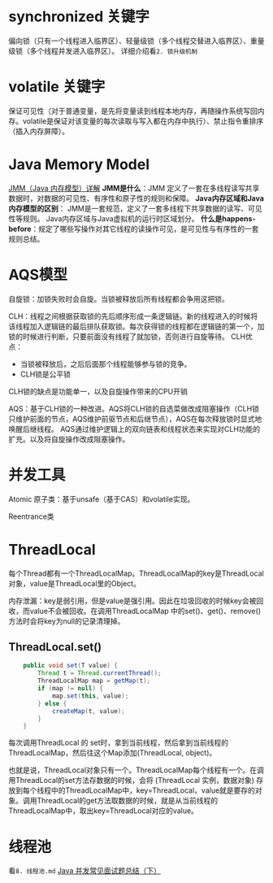 # synchronized 关键字
偏向锁（只有一个线程进入临界区）、轻量级锁（多个线程交替进入临界区）、重量级锁（多个线程并发进入临界区）。
详细介绍看`2. 锁升级机制`

# volatile 关键字
保证可见性（对于普通变量，是先将变量读到线程本地内存，再随操作系统写回内存。volatile是保证对该变量的每次读取与写入都在内存中执行）、禁止指令重排序（插入内存屏障）。

# Java Memory Model
[JMM（Java 内存模型）详解](https://javaguide.cn/java/concurrent/jmm.html#jmm-java-memory-model)
**JMM是什么**：JMM 定义了一套在多线程读写共享数据时，对数据的可见性、有序性和原子性的规则和保障。
**Java内存区域和Java内存模型的区别**：
JMM是一套规范，定义了一套多线程下共享数据的读写、可见性等规则。
Java内存区域与Java虚拟机的运行时区域划分。
**什么是happens-before**：规定了哪些写操作对其它线程的读操作可见，是可见性与有序性的一套规则总结。

# AQS模型

自旋锁：加锁失败时会自旋。当锁被释放后所有线程都会争用这把锁。

CLH：线程之间根据获取锁的先后顺序形成一条逻辑链。新的线程进入的时候将该线程加入逻辑链的最后排队获取锁。每次获得锁的线程都在逻辑链的第一个，加锁的时候进行判断，只要前面没有线程了就加锁，否则进行自旋等待。
CLH优点：
* 当锁被释放后，之后后面那个线程能够参与锁的竞争。
* CLH锁是公平锁

CLH锁的缺点是功能单一，以及自旋操作带来的CPU开销

AQS：基于CLH锁的一种改进。AQS将CLH锁的自选菜做改成阻塞操作（CLH锁只维护前面的节点，AQS维护前驱节点和后继节点），AQS在每次释放锁时显式地唤醒后继线程。
AQS通过维护逻辑上的双向链表和线程状态来实现对CLH功能的扩充。以及将自旋操作改成阻塞操作。

# 并发工具
Atomic 原子类：基于unsafe（基于CAS）和volatile实现。

Reentrance类

# ThreadLocal
每个Thread都有一个ThreadLocalMap。ThreadLocalMap的key是ThreadLocal对象，value是ThreadLocal里的Object。

内存泄漏：key是弱引用，但是value是强引用。因此在垃圾回收的时候key会被回收，而value不会被回收。在调用ThreadLocalMap 中的set()、get()、remove()方法时会将key为null的记录清理掉。



## ThreadLocal.set()
```java
    public void set(T value) {
        Thread t = Thread.currentThread();
        ThreadLocalMap map = getMap(t);
        if (map != null) {
            map.set(this, value);
        } else {
            createMap(t, value);
        }
    }
```
每次调用ThreadLocal 的 set时，拿到当前线程，然后拿到当前线程的ThreadLocalMap，然后往这个Map添加(ThreadLocal, object)。

也就是说，ThreadLocal对象只有一个。ThreadLocalMap每个线程有一个。在调用ThreadLocal的set方法存数据的时候，会将 (ThreadLocal 实例，数据对象) 存放到每个线程中的ThreadLocalMap中，key=ThreadLocal，value就是要存的对象。调用ThreadLocal的get方法取数据的时候，就是从当前线程的ThreadLocalMap中，取出key=ThreadLocal对应的value。

# 线程池
看`8. 线程池.md`
[Java 并发常见面试题总结（下）](https://javaguide.cn/java/concurrent/java-concurrent-questions-03.html#%E7%BA%BF%E7%A8%8B%E6%B1%A0)